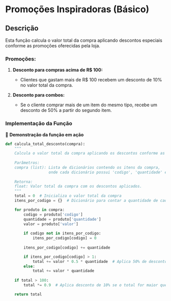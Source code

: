 # Promoções Inspiradoras (Básico)

## Descrição

Esta função calcula o valor total da compra aplicando descontos especiais conforme as promoções oferecidas pela loja.

### Promoções:

1. **Desconto para compras acima de R$ 100:**
   - Clientes que gastam mais de R$ 100 recebem um desconto de 10% no valor total da compra.

2. **Desconto para combos:**
   - Se o cliente comprar mais de um item do mesmo tipo, recebe um desconto de 50% a partir do segundo item.

### Implementação da Função

:rocket: **Demonstração da função em ação**

```python
def calcula_total_desconto(compra):
    """
    Calcula o valor total da compra aplicando os descontos conforme as promoções.
    
    Parâmetros:
    compra (list): Lista de dicionários contendo os itens da compra, 
                   onde cada dicionário possui 'codigo', 'quantidade' e 'valor'.
    
    Retorna:
    float: Valor total da compra com os descontos aplicados.
    """
    total = 0  # Inicializa o valor total da compra
    itens_por_codigo = {}  # Dicionário para contar a quantidade de cada produto

    for produto in compra:
        codigo = produto['codigo']
        quantidade = produto['quantidade']
        valor = produto['valor']
        
        if codigo not in itens_por_codigo:
            itens_por_codigo[codigo] = 0
        
        itens_por_codigo[codigo] += quantidade

        if itens_por_codigo[codigo] > 1:
            total += valor * 0.5 * quantidade  # Aplica 50% de desconto a partir do segundo item
        else:
            total += valor * quantidade
    
    if total > 100:
        total *= 0.9  # Aplica desconto de 10% se o total for maior que R$ 100

    return total